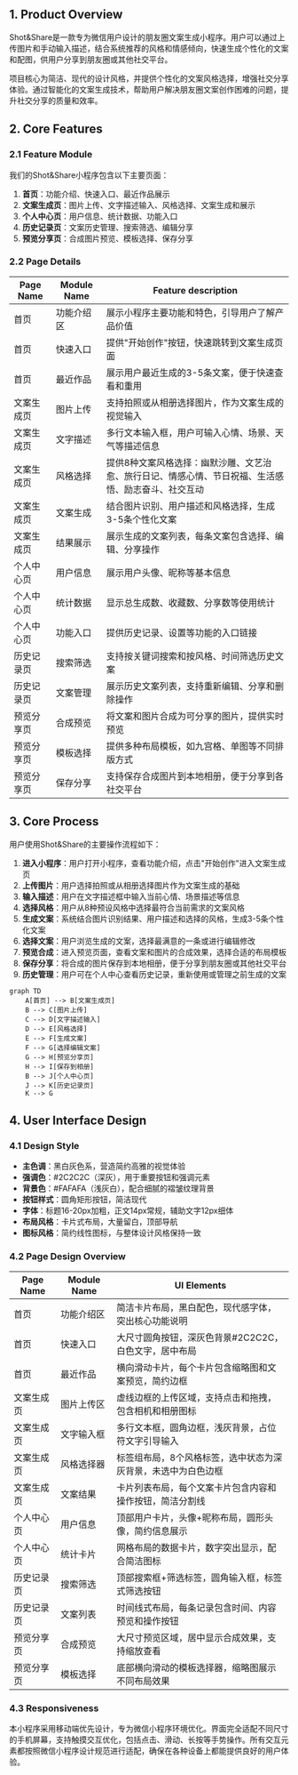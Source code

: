 ## 1. Product Overview
Shot&Share是一款专为微信用户设计的朋友圈文案生成小程序。用户可以通过上传图片和手动输入描述，结合系统推荐的风格和情感倾向，快速生成个性化的文案和配图，供用户分享到朋友圈或其他社交平台。

项目核心为简洁、现代的设计风格，并提供个性化的文案风格选择，增强社交分享体验。通过智能化的文案生成技术，帮助用户解决朋友圈文案创作困难的问题，提升社交分享的质量和效率。

## 2. Core Features

### 2.1 Feature Module
我们的Shot&Share小程序包含以下主要页面：
1. **首页**：功能介绍、快速入口、最近作品展示
2. **文案生成页**：图片上传、文字描述输入、风格选择、文案生成和展示
3. **个人中心页**：用户信息、统计数据、功能入口
4. **历史记录页**：文案历史管理、搜索筛选、编辑分享
5. **预览分享页**：合成图片预览、模板选择、保存分享

### 2.2 Page Details

| Page Name | Module Name | Feature description |
|-----------|-------------|---------------------|
| 首页 | 功能介绍区 | 展示小程序主要功能和特色，引导用户了解产品价值 |
| 首页 | 快速入口 | 提供"开始创作"按钮，快速跳转到文案生成页面 |
| 首页 | 最近作品 | 展示用户最近生成的3-5条文案，便于快速查看和重用 |
| 文案生成页 | 图片上传 | 支持拍照或从相册选择图片，作为文案生成的视觉输入 |
| 文案生成页 | 文字描述 | 多行文本输入框，用户可输入心情、场景、天气等描述信息 |
| 文案生成页 | 风格选择 | 提供8种文案风格选择：幽默沙雕、文艺治愈、旅行日记、情感心情、节日祝福、生活感悟、励志奋斗、社交互动 |
| 文案生成页 | 文案生成 | 结合图片识别、用户描述和风格选择，生成3-5条个性化文案 |
| 文案生成页 | 结果展示 | 展示生成的文案列表，每条文案包含选择、编辑、分享操作 |
| 个人中心页 | 用户信息 | 展示用户头像、昵称等基本信息 |
| 个人中心页 | 统计数据 | 显示总生成数、收藏数、分享数等使用统计 |
| 个人中心页 | 功能入口 | 提供历史记录、设置等功能的入口链接 |
| 历史记录页 | 搜索筛选 | 支持按关键词搜索和按风格、时间筛选历史文案 |
| 历史记录页 | 文案管理 | 展示历史文案列表，支持重新编辑、分享和删除操作 |
| 预览分享页 | 合成预览 | 将文案和图片合成为可分享的图片，提供实时预览 |
| 预览分享页 | 模板选择 | 提供多种布局模板，如九宫格、单图等不同排版方式 |
| 预览分享页 | 保存分享 | 支持保存合成图片到本地相册，便于分享到各社交平台 |

## 3. Core Process

用户使用Shot&Share的主要操作流程如下：

1. **进入小程序**：用户打开小程序，查看功能介绍，点击"开始创作"进入文案生成页
2. **上传图片**：用户选择拍照或从相册选择图片作为文案生成的基础
3. **输入描述**：用户在文字描述框中输入当前心情、场景描述等信息
4. **选择风格**：用户从8种预设风格中选择最符合当前需求的文案风格
5. **生成文案**：系统结合图片识别结果、用户描述和选择的风格，生成3-5条个性化文案
6. **选择文案**：用户浏览生成的文案，选择最满意的一条或进行编辑修改
7. **预览合成**：进入预览页面，查看文案和图片的合成效果，选择合适的布局模板
8. **保存分享**：将合成的图片保存到本地相册，便于分享到朋友圈或其他社交平台
9. **历史管理**：用户可在个人中心查看历史记录，重新使用或管理之前生成的文案

```mermaid
graph TD
    A[首页] --> B[文案生成页]
    B --> C[图片上传]
    C --> D[文字描述输入]
    D --> E[风格选择]
    E --> F[生成文案]
    F --> G[选择编辑文案]
    G --> H[预览分享页]
    H --> I[保存到相册]
    B --> J[个人中心页]
    J --> K[历史记录页]
    K --> G
```

## 4. User Interface Design

### 4.1 Design Style
- **主色调**：黑白灰色系，营造简约高雅的视觉体验
- **强调色**：#2C2C2C（深灰），用于重要按钮和强调元素
- **背景色**：#FAFAFA（浅灰白），配合细腻的褶皱纹理背景
- **按钮样式**：圆角矩形按钮，简洁现代
- **字体**：标题16-20px加粗，正文14px常规，辅助文字12px细体
- **布局风格**：卡片式布局，大量留白，顶部导航
- **图标风格**：简约线性图标，与整体设计风格保持一致

### 4.2 Page Design Overview

| Page Name | Module Name | UI Elements |
|-----------|-------------|-------------|
| 首页 | 功能介绍区 | 简洁卡片布局，黑白配色，现代感字体，突出核心功能说明 |
| 首页 | 快速入口 | 大尺寸圆角按钮，深灰色背景#2C2C2C，白色文字，居中布局 |
| 首页 | 最近作品 | 横向滑动卡片，每个卡片包含缩略图和文案预览，简约边框 |
| 文案生成页 | 图片上传区 | 虚线边框的上传区域，支持点击和拖拽，包含相机和相册图标 |
| 文案生成页 | 文字输入框 | 多行文本框，圆角边框，浅灰背景，占位符文字引导输入 |
| 文案生成页 | 风格选择器 | 标签组布局，8个风格标签，选中状态为深灰背景，未选中为白色边框 |
| 文案生成页 | 文案结果 | 卡片列表布局，每个文案卡片包含内容和操作按钮，简洁分割线 |
| 个人中心页 | 用户信息 | 顶部用户卡片，头像+昵称布局，圆形头像，简约信息展示 |
| 个人中心页 | 统计卡片 | 网格布局的数据卡片，数字突出显示，配合简洁图标 |
| 历史记录页 | 搜索筛选 | 顶部搜索框+筛选标签，圆角输入框，标签式筛选按钮 |
| 历史记录页 | 文案列表 | 时间线式布局，每条记录包含时间、内容预览和操作按钮 |
| 预览分享页 | 合成预览 | 大尺寸预览区域，居中显示合成效果，支持缩放查看 |
| 预览分享页 | 模板选择 | 底部横向滑动的模板选择器，缩略图展示不同布局效果 |

### 4.3 Responsiveness
本小程序采用移动端优先设计，专为微信小程序环境优化。界面完全适配不同尺寸的手机屏幕，支持触摸交互优化，包括点击、滑动、长按等手势操作。所有交互元素都按照微信小程序设计规范进行适配，确保在各种设备上都能提供良好的用户体验。